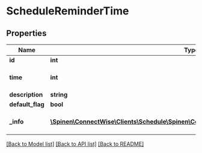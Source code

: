 # ScheduleReminderTime

## Properties
Name | Type | Description | Notes
------------ | ------------- | ------------- | -------------
**id** | **int** |  | [optional] 
**time** | **int** | Time is calculated in minutes | [optional] 
**description** | **string** |  | [optional] 
**default_flag** | **bool** |  | [optional] 
**_info** | [**\Spinen\ConnectWise\Clients\Schedule\Spinen\ConnectWise\Clients\Schedule\Model\Metadata**](Metadata.md) | Metadata of the entity | [optional] 

[[Back to Model list]](../README.md#documentation-for-models) [[Back to API list]](../README.md#documentation-for-api-endpoints) [[Back to README]](../README.md)


